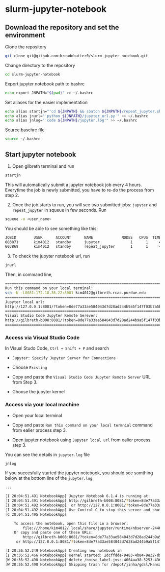 # slurm-jupyter-notebook

## Download the repository and set the environment

Clone the repository

```bash
git clone git@github.com:breadnbutter0/slurm-jupyter-notebook.git
```

Change directory to the repository

```bash
cd slurm-jupyter-notebook
```

Export jupyter notebook path to bashrc

```bash
echo export JNPATH="$(pwd)" >> ~/.bashrc
```

Set aliases for the easier implementation

```bash
echo alias startjn="'cd ${JNPATH} && sbatch ${JNPATH}/repeat_jupyter.sh'" >> ~/.bashrc
echo alias jnurl="'python ${JNPATH}/jupyter_url.py'" >> ~/.bashrc
echo alias jnlog="'code ${JNPATH}/jupyter.log'" >> ~/.bashrc
```

Source baschrc file

```bash
source ~/.bashrc
```

## Start jupyter notebook

1.  Open gilbreth terminal and run

```bash
startjn
```

This will automatically submit a jupyter notebook job every 4 hours. Everytime the job is newly submitted, you have to re-do the process from step 2.

2.  Once the job starts to run, you will see two submitted jobs: `jupyter` and `repeat_jupyter` in squeue in few seconds. Run

```bash
squeue -u <user_name>
```

You should be able to see something like this:

```bash
JOBID        USER      ACCOUNT      NAME             NODES   CPUS  TIME_LIMIT ST TIME
603871       kim4012   standby      jupyter              1      1     4:00:00  R 38:24
603869       kim4012   standby      repeat_jupyter       1      1     4:00:00  R 40:24
```

3.  To check the jupyter notebook url, run

```bash
jnurl
```

Then, in command line,

```bash
====================================================================================================
Run this command on your local terminal:
ssh -N -L8081:172.18.36.22:8081 kim4012@gilbreth.rcac.purdue.edu
====================================================================================================
Jupyter local url:
http://127.0.0.1:8081/?token=8de77a33ae584043d7d28ad244b9a5f147f03b7a5b33c6cc
====================================================================================================
Visual Studio Code Jupyter Remote Serever:
http://gilbreth-b008:8081/?token=8de77a33ae584043d7d28ad244b9a5f147f03b7a5b33c6cc
====================================================================================================
```

### Access via Visual Studio Code

In Visual Studo Code, `Ctrl + Shift + P` and search

- `Jupyter: Specify Jupyter Server for Connections`

- Choose `Existing`

- Copy and paste the `Visual Studio Code Jupyter Remote Server` URL from Step 3.

- Choose the jupyter kernel

### Access via your local machine

- Open your local terminal

- Copy and paste `Run this command on your local termnial` command from ealier process step 3.

- Open jupyter notebook using `Jupyter local url` from ealier process step 3.

You can see the details in `jupyter.log` file

```bash
jnlog
```

If you succesfully started the jupyter notebook, you should see somthing below at the bottom line of the `jupyter.log`

```bash
...

[I 20:04:51.491 NotebookApp] Jupyter Notebook 6.1.4 is running at:
[I 20:04:51.491 NotebookApp] http://gilbreth-b008:8081/?token=8de77a33ae584043d7d28ad244b9a5f147f03b7a5b33c6cc
[I 20:04:51.492 NotebookApp]  or http://127.0.0.1:8081/?token=8de77a33ae584043d7d28ad244b9a5f147f03b7a5b33c6cc
[I 20:04:51.492 NotebookApp] Use Control-C to stop this server and shut down all kernels (twice to skip confirmation).
[C 20:04:51.495 NotebookApp]

    To access the notebook, open this file in a browser:
        file:///home/kim4012/.local/share/jupyter/runtime/nbserver-24402-open.html
    Or copy and paste one of these URLs:
        http://gilbreth-b008:8081/?token=8de77a33ae584043d7d28ad244b9a5f147f03b7a5b33c6cc
     or http://127.0.0.1:8081/?token=8de77a33ae584043d7d28ad244b9a5f147f03b7a5b33c6cc

[I 20:36:52.249 NotebookApp] Creating new notebook in
[I 20:36:52.466 NotebookApp] Kernel started: 2dcffdde-9483-4b84-9e32-d937e7848f75, name: tf-gpu
[W 20:36:52.490 NotebookApp] delete /noise_label-jvsc-4064aa38-5253-436e-a684-79bd09bc8294231396ee-5b0f-4856-bfdb-728bc1242a52.ipynb
[W 20:36:52.490 NotebookApp] Skipping trash for /depot/jinha/gdsl/Hansae/projects/PARCEL/python/slurm-jupyter-notebook/noise_label-jvsc-4064aa38-5253-436e-a684-79bd09bc8294231396ee-5b0f-4856-bfdb-728bc1242a52.ipynb, on different device to home directory
```
